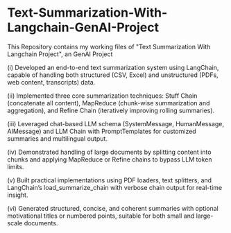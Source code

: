 # Text-Summarization-With-Langchain-GenAI-Project
This Repository contains my working files of "Text Summarization With Langchain Project", an GenAI Project

(i) Developed an end-to-end text summarization system using LangChain, capable of handling both structured (CSV, Excel) and unstructured (PDFs, web content, transcripts) data.

(ii) Implemented three core summarization techniques: Stuff Chain (concatenate all content), MapReduce (chunk-wise summarization and aggregation), and Refine Chain (iteratively improving rolling summaries).

(iii) Leveraged chat-based LLM schema (SystemMessage, HumanMessage, AIMessage) and LLM Chain with PromptTemplates for customized summaries and multilingual output.

(iv) Demonstrated handling of large documents by splitting content into chunks and applying MapReduce or Refine chains to bypass LLM token limits.

(v) Built practical implementations using PDF loaders, text splitters, and LangChain’s load_summarize_chain with verbose chain output for real-time insight.

(vi) Generated structured, concise, and coherent summaries with optional motivational titles or numbered points, suitable for both small and large-scale documents.

